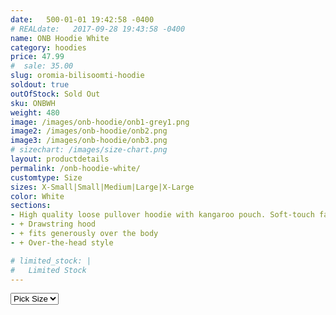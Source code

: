 ```yaml
---
date:   500-01-01 19:42:58 -0400
# REALdate:   2017-09-28 19:43:58 -0400
name: ONB Hoodie White
category: hoodies
price: 47.99
#  sale: 35.00 
slug: oromia-bilisoomti-hoodie
soldout: true
outOfStock: Sold Out
sku: ONBWH
weight: 480
image: /images/onb-hoodie/onb1-grey1.png
image2: /images/onb-hoodie/onb2.png
image3: /images/onb-hoodie/onb3.png
# sizechart: /images/size-chart.png
layout: productdetails
permalink: /onb-hoodie-white/
customtype: Size
sizes: X-Small|Small|Medium|Large|X-Large
color: White
sections: 
- High quality loose pullover hoodie with kangaroo pouch. Soft-touch fabric.
- + Drawstring hood
- + fits generously over the body
- + Over-the-head style

# limited_stock: |
#   Limited Stock
---
```



<select id="my-size">
	  <option selected disabled>Pick Size</option>
	  <option disabled>X-Small</option>
	  <option disabled>Small</option>
	  <option disabled>Medium</option>
	  <option disabled>Large</option>
	  <option disabled>X-Large</option>
</select>


<!-- Lorem ipsum dolor sit amet, consectetur adipiscing elit. Duis ullamcorper ante non vehicula eleifend.
Phasellus ut feugiat tellus, vitae malesuada mi. Sed placerat ultrices enim, id fermentum ante tincidunt nec.
Nulla ut mi bibendum, sodales ex ut, tempor odio. Mauris finibus elit eget ornare efficitur. Fusce a mauris vitae lorem. -->
